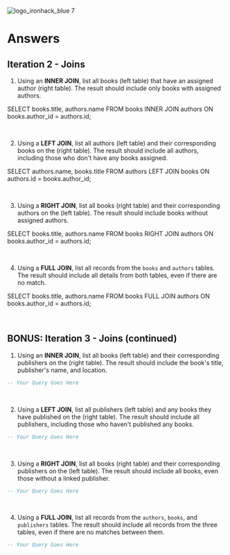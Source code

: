 ![logo_ironhack_blue 7](https://user-images.githubusercontent.com/23629340/40541063-a07a0a8a-601a-11e8-91b5-2f13e4e6b441.png)

# Answers

## Iteration 2 - Joins

1. Using an **INNER JOIN**, list all books (left table) that have an assigned author (right table). The result should include only books with assigned authors.

SELECT books.title, authors.name
FROM books
INNER JOIN authors ON books.author_id = authors.id;


<br>

2. Using a **LEFT JOIN**, list all authors (left table) and their corresponding books on the (right table). The result should include all authors, including those who don't have any books assigned.

SELECT authors.name, books.title
FROM authors
LEFT JOIN books ON authors.id = books.author_id;

<br>

3. Using a **RIGHT JOIN**, list all books (right table) and their corresponding authors on the (left table). The result should include books without assigned authors.

SELECT books.title, authors.name
FROM books
RIGHT JOIN authors ON books.author_id = authors.id;


<br>

4. Using a **FULL JOIN**, list all records from the `books` and `authors` tables. The result should include all details from both tables, even if there are no match.

SELECT books.title, authors.name
FROM books
FULL JOIN authors ON books.author_id = authors.id;

<br>

## BONUS: Iteration 3 - Joins (continued)

1. Using an **INNER JOIN**, list all books (left table) and their corresponding publishers on the (right table). The result should include the book's title, publisher's name, and location.

```sql
-- Your Query Goes Here
```

<br>

2. Using a **LEFT JOIN**, list all publishers (left table) and any books they have published on the (right table). The result should include all publishers, including those who haven't published any books.

```sql
-- Your Query Goes Here
```

<br>

3. Using a **RIGHT JOIN**, list all books (right table) and their corresponding publishers on the (left table). The result should include all books, even those without a linked publisher.

```sql
-- Your Query Goes Here
```

<br>

4. Using a **FULL JOIN**, list all records from the `authors`, `books`, and `publishers` tables. The result should include all records from the three tables, even if there are no matches between them.

```sql
-- Your Query Goes Here
```

<br>
